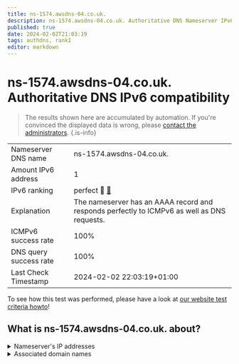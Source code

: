 ```yaml
---
title: ns-1574.awsdns-04.co.uk.
description: ns-1574.awsdns-04.co.uk. Authoritative DNS Nameserver IPv6 compatibility
published: true
date: 2024-02-02T21:03:19
tags: authdns, rank1
editor: markdown
---
```


# ns-1574.awsdns-04.co.uk. Authoritative DNS IPv6 compatibility

> The results shown here are accumulated by automation. If you're convinced the displayed data is wrong, please [contact the administrators](/howto/chat). 
{.is-info}




|   |   |
| - | - |
| Nameserver DNS name | ns-1574.awsdns-04.co.uk.
| Amount IPv6 address | 1
| IPv6 ranking | perfect :1st_place_medal: [🔗](/howto/ranking) |
| Explanation | The nameserver has an AAAA record and responds perfectly to ICMPv6 as well as DNS requests. |
| ICMPv6 success rate | 100%|
| DNS query success rate | 100% |
| Last Check Timestamp | 2024-02-02 22:03:19+01:00 |

To see how this test was performed, please have a look at [our website test criteria howto](/howto/testcriteria/authdns)!


## What is ns-1574.awsdns-04.co.uk. about?




<details>
<summary>Nameserver's IP addresses</summary>

2600:9000:5306:2600::1

</details>



<details>
<summary>Associated domain names</summary>

tiktok.com

</details>
